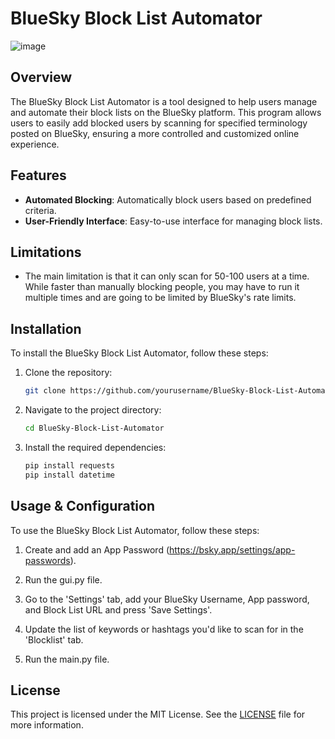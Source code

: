 # BlueSky Block List Automator
![image](https://github.com/user-attachments/assets/0baadc77-1d2e-4a5b-ae75-6fe5b39fd385)


## Overview

The BlueSky Block List Automator is a tool designed to help users manage and automate their block lists on the BlueSky platform. This program allows users to easily add blocked users by scanning for specified terminology posted on BlueSky, ensuring a more controlled and customized online experience.

## Features

- **Automated Blocking**: Automatically block users based on predefined criteria.
- **User-Friendly Interface**: Easy-to-use interface for managing block lists.

## Limitations
- The main limitation is that it can only scan for 50-100 users at a time. While faster than manually blocking people, you may have to run it multiple times and are going to be limited by BlueSky's rate limits. 

## Installation

To install the BlueSky Block List Automator, follow these steps:

1. Clone the repository:
    ```sh
    git clone https://github.com/yourusername/BlueSky-Block-List-Automator.git
    ```
2. Navigate to the project directory:
    ```sh
    cd BlueSky-Block-List-Automator
    ```
3. Install the required dependencies:
    ```sh
    pip install requests
    pip install datetime
    ```

## Usage & Configuration

To use the BlueSky Block List Automator, follow these steps:

1. Create and add an App Password 
(https://bsky.app/settings/app-passwords).

2. Run the gui.py file.

3. Go to the 'Settings' tab, add your BlueSky Username, App password, and Block List URL and press 'Save Settings'. 

4. Update the list of keywords or hashtags you'd like to scan for in the 'Blocklist' tab.

5. Run the main.py file.

## License

This project is licensed under the MIT License. See the [LICENSE](LICENSE) file for more information.
